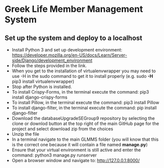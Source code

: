 # Greek Life Member Management System

## Set up the system and deploy to a localhost

- Install Python 3 and set up development environment: https://developer.mozilla.org/en-US/docs/Learn/Server-side/Django/development_environment
- Follow the steps provided in the link.
- When you get to the installation of virtualenvwrapper you may need to use -H in the sudo command to get it to install properly (e.g. sudo **-H** pip3 install virtualenvwrapper)
- Stop after Python is installed.
- To install Crispy-Forms, in the terminal execute the command: pip3 install django-crispy-forms
- To install Pillow, in the terminal execute the command: pip3 install Pillow
- To install django-filter, in the terminal execute the command: pip install django-filter
- Download the databaseUpgradeSEGroup9 repository by selecting the clone or downlod button at the top right of the main GitHub page for the project and select download zip from the choices
- Unzip the file
- In a terminal navigate to the main GLMMS folder (you will know that this is the correct one because it will contain a file named __manage.py__)
- Ensure that your virtual environment is still active and enter the command: python3 manage.py runserver
- Open a browser window and navigate to: http://127.0.0.1:8000/
